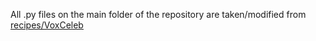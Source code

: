 All .py files on the main folder of the repository are taken/modified from [recipes/VoxCeleb](https://github.com/speechbrain/speechbrain/tree/develop/recipes/VoxCeleb)
